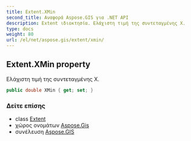 ```yaml
---
title: Extent.XMin
second_title: Αναφορά Aspose.GIS για .NET API
description: Extent ιδιοκτησία. Ελάχιστη τιμή της συντεταγμένης Χ.
type: docs
weight: 80
url: /el/net/aspose.gis/extent/xmin/
---
```

## Extent.XMin property

Ελάχιστη τιμή της συντεταγμένης Χ.

```csharp
public double XMin { get; set; }
```

### Δείτε επίσης

* class [Extent](../)
* χώρος ονομάτων [Aspose.Gis](../../extent/)
* συνέλευση [Aspose.GIS](../../../)


